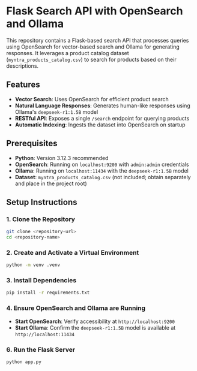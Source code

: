 # Flask Search API with OpenSearch and Ollama

This repository contains a Flask-based search API that processes queries using OpenSearch for vector-based search and Ollama for generating responses. It leverages a product catalog dataset (`myntra_products_catalog.csv`) to search for products based on their descriptions.

## Features

- **Vector Search**: Uses OpenSearch for efficient product search
- **Natural Language Responses**: Generates human-like responses using Ollama's `deepseek-r1:1.5B` model
- **RESTful API**: Exposes a single `/search` endpoint for querying products
- **Automatic Indexing**: Ingests the dataset into OpenSearch on startup

## Prerequisites

- **Python**: Version 3.12.3 recommended
- **OpenSearch**: Running on `localhost:9200` with `admin:admin` credentials
- **Ollama**: Running on `localhost:11434` with the `deepseek-r1:1.5B` model
- **Dataset**: `myntra_products_catalog.csv` (not included; obtain separately and place in the project root)

## Setup Instructions

### 1. Clone the Repository
```bash
git clone <repository-url>
cd <repository-name>
```


### 2. Create and Activate a Virtual Environment
```bash
python -m venv .venv
```
###  3. Install Dependencies
```bash
pip install -r requirements.txt
```

### 4. Ensure OpenSearch and Ollama are Running
- **Start OpenSearch**: Verify accessibility at `http://localhost:9200`
- **Start Ollama**: Confirm the `deepseek-r1:1.5B` model is available at `http://localhost:11434`

### 6. Run the Flask Server
```bash
python app.py
```
